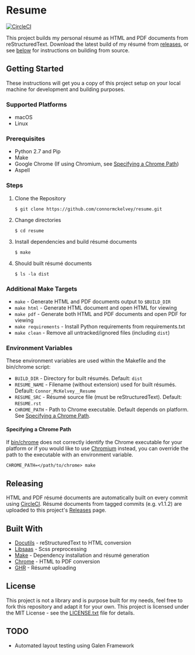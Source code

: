 # Resume

[![CircleCI](https://circleci.com/gh/connormckelvey/resume.svg?style=svg)](https://circleci.com/gh/connormckelvey/resume)

This project builds my personal résumé as HTML and PDF documents from 
reStructuredText. Download the latest build of my résumé from [releases](https://github.com/connormckelvey/resume/releases/latest), or see 
[below](#getting-started) for instructions on building from source.

## Getting Started

These instructions will get you a copy of this project setup on your local 
machine for development and building purposes. 

### Supported Platforms

- macOS
- Linux

### Prerequisites

- Python 2.7 and Pip
- Make
- Google Chrome (If using Chromium, see [Specifying a Chrome Path])
- Aspell

### Steps

1. Clone the Repository 
    ```
    $ git clone https://github.com/connormckelvey/resume.git
    ```
2. Change directories 
    ```
    $ cd resume
    ```
3. Install dependencies and build résumé documents
    ```
    $ make
    ```
4. Should built résumé documents
    ```
    $ ls -la dist
    ```

### Additional Make Targets

- `make` - Generate HTML and PDF documents output to `$BUILD_DIR`
- `make html` - Generate HTML document and open HTML for viewing
- `make pdf` - Generate both HTML and PDF documents and open PDF for viewing 
- `make requirements` - Install Python requirements from requirements.txt
- `make clean` - Remove all untracked/ignored files (including `dist`)

### Environment Variables

These environment variables are used within the Makefile and the bin/chrome 
script: 

- `BUILD_DIR` - Directory for built résumés. Default: `dist`
- `RESUME_NAME` - Filename (without extension) used for built résumés. Default: `Connor_McKelvey__Resume`
- `RESUME_SRC` - Résumé source file (must be reStructuredText). Default: `RESUME.rst`
- `CHROME_PATH` - Path to Chrome executable. Default depends on platform. See [Specifying a Chrome Path].

#### Specifying a Chrome Path

If [bin/chrome](bin/chrome) does not correctly identify the Chrome executable 
for your platform or if you would like to use [Chromium](https://www.chromium.org/) 
instead, you can override the path to the executable with an environment variable. 

`CHROME_PATH=</path/to/chrome> make`

## Releasing

HTML and PDF résumé documents are automatically built on every commit using 
[CircleCI](http://circleci.com/). Résumé documents from tagged commits (e.g. v1.1.2) 
are uploaded to this project's [Releases](https://github.com/connormckelvey/resume/releases) 
page.

## Built With

- [Docutils](http://docutils.sourceforge.net/) - reStructuredText to HTML conversion
- [Libsaas](https://github.com/sass/libsass-python) - Scss preprocessing
- [Make](https://www.gnu.org/software/make/) - Dependency installation and résumé generation
- [Chrome](https://www.google.com/chrome/) - HTML to PDF conversion
- [GHR](https://github.com/tcnksm/ghr) - Résumé uploading

## License

This project is not a library and is purpose built for my needs, feel free to 
fork this repository and adapt it for your own. This project is licensed under 
the MIT License - see the [LICENSE.txt](LICENSE.txt) file for details.

## TODO

- Automated layout testing using Galen Framework

[Specifying a Chrome Path]: #specifying-a-chrome-path